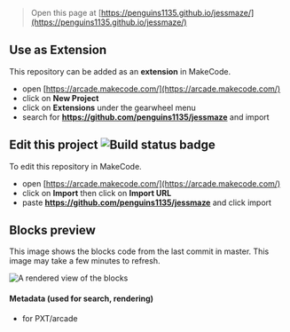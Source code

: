  


> Open this page at [https://penguins1135.github.io/jessmaze/](https://penguins1135.github.io/jessmaze/)

## Use as Extension

This repository can be added as an **extension** in MakeCode.

* open [https://arcade.makecode.com/](https://arcade.makecode.com/)
* click on **New Project**
* click on **Extensions** under the gearwheel menu
* search for **https://github.com/penguins1135/jessmaze** and import

## Edit this project ![Build status badge](https://github.com/penguins1135/jessmaze/workflows/MakeCode/badge.svg)

To edit this repository in MakeCode.

* open [https://arcade.makecode.com/](https://arcade.makecode.com/)
* click on **Import** then click on **Import URL**
* paste **https://github.com/penguins1135/jessmaze** and click import

## Blocks preview

This image shows the blocks code from the last commit in master.
This image may take a few minutes to refresh.

![A rendered view of the blocks](https://github.com/penguins1135/jessmaze/raw/master/.github/makecode/blocks.png)

#### Metadata (used for search, rendering)

* for PXT/arcade
<script src="https://makecode.com/gh-pages-embed.js"></script><script>makeCodeRender("{{ site.makecode.home_url }}", "{{ site.github.owner_name }}/{{ site.github.repository_name }}");</script>
